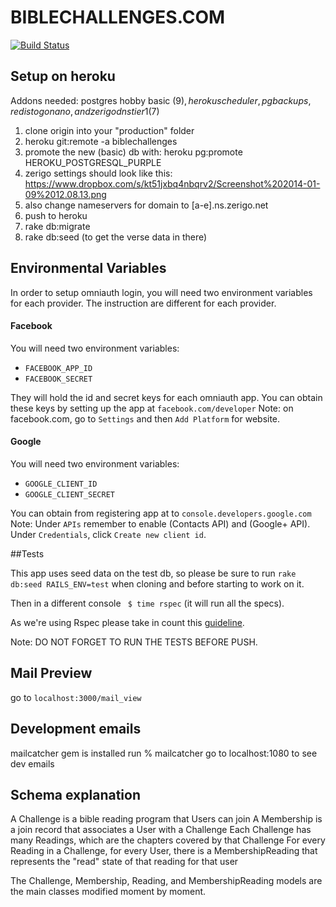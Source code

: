 BIBLECHALLENGES.COM
==================

[![Build
Status](https://magnum.travis-ci.com/biblesforamerica/biblechallenges.svg?token=FPGcoGHoxfQhf2jcpsha&branch=master)](https://magnum.travis-ci.com/biblesforamerica/biblechallenges)
## Setup on heroku

Addons needed:  postgres hobby basic ($9), heroku scheduler, pg backups, redis to go nano, and zerigo dns tier 1 ($7)

1. clone origin into your "production" folder
2. heroku git:remote -a biblechallenges
3. promote the new (basic) db with:  heroku pg:promote HEROKU_POSTGRESQL_PURPLE
4. zerigo settings should look like this: https://www.dropbox.com/s/kt51jxbq4nbqrv2/Screenshot%202014-01-09%2012.08.13.png
5. also change nameservers for domain to [a-e].ns.zerigo.net
6.  push to heroku
7.  rake db:migrate
8.  rake db:seed  (to get the verse data in there)

## Environmental Variables

In order to setup omniauth login, you will need
two environment variables for each provider.
The instruction are different for each provider.

#### Facebook
You will need two environment variables:
 - `FACEBOOK_APP_ID`
 - `FACEBOOK_SECRET`

They will hold the id and secret keys for each omniauth app.
You can obtain these keys by setting up the app at `facebook.com/developer`
Note: on facebook.com, go to `Settings` and then `Add Platform` for website.

#### Google
You will need two environment variables:
 - `GOOGLE_CLIENT_ID`
 - `GOOGLE_CLIENT_SECRET`

You can obtain from registering app at to `console.developers.google.com`
Note: Under `APIs` remember to enable (Contacts API) and (Google+ API). Under `Credentials`, click `Create new client id`.

##Tests

This app uses seed data on the test db, so please be sure to run `rake db:seed RAILS_ENV=test` when cloning and before starting to work on it.

Then in a different console ` $ time rspec` (it will run all the specs).

As we're using Rspec please take in count this [guideline](http://betterspecs.org/).


Note: DO NOT FORGET TO RUN THE TESTS BEFORE PUSH.

## Mail Preview

go to `localhost:3000/mail_view`

## Development emails

mailcatcher gem is installed
run % mailcatcher
go to localhost:1080 to see dev emails


## Schema explanation

A Challenge is a bible reading program that Users can join
A Membership is a join record that associates a User with a Challenge
Each Challenge has many Readings, which are the chapters covered by that Challenge
For every Reading in a Challenge, for every User, there is a MembershipReading that represents the "read" state of that reading for that user

The Challenge, Membership, Reading, and MembershipReading models are the main classes modified moment by moment.

